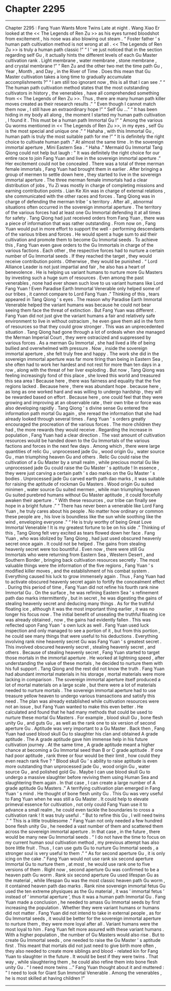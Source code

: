 
# Chapter 2295


---

Chapter 2295 : Fang Yuan Wants More Twins
Late at night .
Wang Xiao Er looked at the << The Legends of Ren Zu >> as his eyes turned bloodshot from excitement , his nose was also blowing out steam .
“ Foster father ’ s human path cultivation method is not wrong at all . << The Legends of Ren Zu >> is truly a human path classic !”
“ I ’ ve just noticed that in the section regarding self Gu , it actually hints the different levels of each Gu Master cultivation rank . Light membrane , water membrane , stone membrane , and crystal membrane !”
“ Ren Zu and the other two met the time path Gu , Year , Month , and Day , in the River of Time . Does this mean that Gu Master cultivation takes a long time to gradually accumulate accomplishments ?”
“ I am still too ignorant now , this is all that I can see .”
“ The human path cultivation method states that the most outstanding cultivators in history , the venerables , have all comprehended something from << The Legends of Ren Zu >>. Thus , there are many human path killer moves created as their research results .”
“ Even though I cannot match them now , I still have an extraordinary hope !”
“ Self Gu …”
“ It has been hiding in my body all along , the moment I started my human path cultivation , I found it . This must be a human path Immortal Gu !”
“ Among the various Gu worms mentioned in << The Legends of Ren Zu >>, in my eyes , self Gu is the most special and unique one .”
“ Hahaha , with this Immortal Gu , human path is truly the most suitable path for me !”
“ It is definitely the right choice to cultivate human path .”
At almost the same time .
In the sovereign immortal aperture , Mini Eastern Sea .
“ Haha .” Mermaid Gu Immortal Tang Qiong could not help but laugh : ” It was definitely the right choice for our entire race to join Fang Yuan and live in the sovereign immortal aperture .”
Her excitement could not be concealed .
There was a total of three merman female immortals , Fang Yuan had brought them in earlier . After bringing a group of mermen to settle down here , they started to live in the sovereign immortal aperture .
The three merman female immortals had a clear distribution of jobs , Yu Zi was mostly in charge of completing missions and earning contribution points . Lian Ke Xin was in charge of external relations , she communicated with the other races and forces . Tang Qiong was in charge of defending the merman tribe ’ s territory .
After all , abnormal situations often occurred in the sovereign immortal aperture . The territory of the various forces had at least one Gu Immortal defending it at all times for safety .
Tang Qiong had just received orders from Fang Yuan , there was a piece of information that was rather outstanding .
From now on , Fang Yuan would put in more effort to support the well - performing descendants of the various tribes and forces . He would spent a huge sum to aid their cultivation and promote them to become Gu Immortal seeds .
To achieve this , Fang Yuan even gave orders to the Gu Immortals in charge of the various factions .
Each other , the respective forces had to nurture a certain number of Gu Immortal seeds .
If they reached the target , they would receive contribution points .
Otherwise , they would be punished .
“ Lord Alliance Leader is not just impartial and fair , he also has a heart of benevolence . He is helping us variant humans to nurture more Gu Masters by investing such a huge sum of resources . Even among the past venerables , none had ever shown such love to us variant humans like Lord Fang Yuan ! Even Paradise Earth Immortal Venerable only helped some of our tribes , it cannot compare to Lord Fang Yuan .”
Thinking of this , tears appeared in Tang Qiong ’ s eyes .
The reason why Paradise Earth Immortal Venerable helped the variant humans was because he could not bear seeing them face the threat of extinction .
But Fang Yuan was different .
Fang Yuan did not just give the variant humans a fair and relatively safe environment to live in without ostracism , he even gave them aid in the form of resources so that they could grow stronger .
This was an unprecedented situation .
Tang Qiong had gone through a lot of ordeals when she managed the Merman Imperial Court , they were ostracized and suppressed by various forces . As a merman Gu Immortal , she had lived a life of being bullied and overwhelmed with pressure .
Now , inside the sovereign immortal aperture , she felt truly free and happy .
The work she did in the sovereign immortal aperture was far more tiring than being in Eastern Sea , she often had to work her hardest and not rest for more than ten days in a row , along with the threat of her liver exploding .
But now , Tang Qiong was feeling increasingly fond of this place , she loved this world and treasured this sea area !
Because here , there was fairness and equality that the five regions lacked .
Because here , there was abundant hope .
because here , as long as one worked hard and was willing to undergo hardship , they will be rewarded based on effort .
Because here , one could feel that they were growing and improving at an observable rate , their own tribe or force was also developing rapidly .
Tang Qiong ’ s divine sense Gu entered the information path mortal Gu again , she reread the information that she had already looked through several times .
Fang Yuan ’ s orders greatly encouraged the procreation of the various forces . The more children they had , the more rewards they would receive .
Regarding the increase in population , Fang Yuan had a clear direction .
The vast amount of cultivation resources would be handed down to the Gu Immortals of the various factions and forces in the next few days .
Among which , there were large quantities of relic Gu , unprocessed jade Gu , wood origin Gu , water source Gu , man triumphing heaven Gu and others .
Relic Gu could raise the cultivation of a Gu Master by a small realm , while precious mortal Gu like unprocessed jade Gu could raise the Gu Master ’ s aptitude !
In essence , they were just carving a certain path ’ s dao marks on the Gu Master ’ s bodies .
Unprocessed jade Gu carved earth path dao marks , it was suitable for raising the aptitude of rockman Gu Masters .
Wood origin Gu suited minimen , water source Gu suited mermen , while man triumphing heaven Gu suited purebred humans without Gu Master aptitude , it could forcefully awaken their aperture .
“ With these resources , our tribe can finally see hope in a bright future .”
“ There has never been a venerable like Lord Fang Yuan , he truly cares about his people . No matter how ordinary or common these people are , his love is boundless like the sun while soothing like the wind , enveloping everyone .”
“ He is truly worthy of being Great Love Immortal Venerable ! It is my greatest fortune to be on his side .”
Thinking of this , Tang Qiong felt very excited as tears flowed down her face .
Fang Yuan , who was idolized by Tang Qiong , had just used obscured heavenly secret once again .
It could not be helped .
The gains from stealing heavenly secret were too bountiful .
Even now , there were still Gu Immortals who were returning from Eastern Sea , Western Desert , and Southern Border , bringing back cultivation resources secretly .
The most valuable things were the information of the five regions , Fang Yuan ’ s modified killer moves , and the establishment of his combat system .
Everything caused his luck to grow immensely again .
Thus , Fang Yuan had to activate obscured heavenly secret again to fortify the concealment effect .
During this period of time , Fang Yuan did not refine his fourth rank nine Immortal Gu .
On the surface , he was refining Eastern Sea ’ s refinement path dao marks intermittently , but in secret , he was digesting the gains of stealing heavenly secret and deducing many things . As for the truthful floating ice , although it was the most important thing earlier , it was no longer his focus now .
The initial benefit of unsealing the truthful floating ice was already obtained , now , the gains had evidently fallen .
This was reflected upon Fang Yuan ’ s own luck as well .
Fang Yuan used luck inspection and only managed to see a portion of it , but from this portion , he could see many things that were useful to his deductions .
Everything involving rank nine heavenly secret Gu was Fang Yuan ’ s greatest secret . This involved obscured heavenly secret , stealing heavenly secret , and others .
Because of stealing heavenly secret , Fang Yuan started to target those mortals in the immortal aperture .
He worked at lightning speed , after understanding the value of these mortals , he decided to nurture them with his full support .
Tang Qiong and the rest did not know the truth .
Fang Yuan had abundant immortal materials in his storage , mortal materials were more lacking in comparison .
The sovereign immortal aperture itself produced a lot of mortal materials on a large scale , but there were a lot of materials needed to nurture mortals . The sovereign immortal aperture had to use treasure yellow heaven to undergo various transactions and satisfy this need .
The plan was already established while cultivation resources were not an issue , but Fang Yuan wanted to make this even better .
He calculated and found that he had many methods that could be used to nurture these mortal Gu Masters .
For example , blood skull Gu , bone flesh unity Gu , and guts Gu , as well as the rank one to six version of second aperture Gu .
Aptitude was very important to a Gu Master .
Back then , Fang Yuan had used blood skull Gu to slaughter his clan and obtained A grade aptitude .
The A grade aptitude gave him immense help in his future cultivation journey .
At the same time , A grade aptitude meant a higher chance at becoming a Gu Immortal seed than B or C grade aptitude . If one had poor aptitude , rank three or four would be their limit , how could they even reach rank five ?
“ Blood skull Gu ’ s ability to raise aptitude is even more outstanding than unprocessed jade Gu , wood origin Gu , water source Gu , and polished gold Gu . Maybe I can use blood skull Gu to undergo a massive slaughter before reviving them using Human Sea and slaughtering them again . In that case , I can create a large number of A grade aptitude Gu Masters .”
A terrifying cultivation plan emerged in Fang Yuan ’ s mind .
He thought of bone flesh unity Gu .
This Gu was very useful to Fang Yuan when he was still a Gu Master .
It could help to elevate primeval essence for cultivation , not only could Fang Yuan use it to advance a small realm , he could even tackle the boundaries to cross a cultivation rank !
It was truly useful .
“ But to refine this Gu , I will need twins .”
“ This is a little troublesome .”
Fang Yuan not only needed a few hundred bone flesh unity Gu , he needed a vast number of them and scattered them across the sovereign immortal aperture . In that case , in the future , there would be many new Gu Immortal seeds .
“ I do not have the time to focus on my current human soul cultivation method , my previous attempt has also bore little fruit . Thus , I can use guts Gu to nurture Gu Immortal seeds , a stronger soul is very useful to them .”
“ As for second aperture Gu , it is only icing on the cake .”
Fang Yuan would not use rank six second aperture Immortal Gu to nurture them , at most , he would use rank one to five versions of them .
Right now , second aperture Gu was confirmed to be a heaven path Gu worm .
Rank six second aperture Gu used lifespan Gu as the material , while lifespan Gu was the most classic heaven path Gu worm , it contained heaven path dao marks .
Rank nine sovereign immortal fetus Gu used the ten extreme physiques as the Gu material , it was ’ immortal fetus ’ instead of ’ immortal aperture ’, thus it was a human path Immortal Gu .
Fang Yuan made a conclusion , he needed to amass Gu Immortal seeds by first increasing the population .
Whether they were variant humans or humans did not matter .
Fang Yuan did not intend to take in external people , as for Gu Immortal seeds , it would be better for the sovereign immortal aperture to nurture them , they were more loyal after all . Variant humans were the most loyal to him .
Fang Yuan felt more assured with these variant humans .
With a higher population , the number of Gu Masters would also rise . But to create Gu Immortal seeds , one needed to raise the Gu Master ’ s aptitude first .
This meant that mortals did not just need to give birth more often , they also needed to create more siblings and blood - related kin for Fang Yuan to slaughter in the future .
It would be best if they were twins .
That way , while slaughtering them , he could also refine them into bone flesh unity Gu .
“ I need more twins …” Fang Yuan thought about it and muttered : ” I need to look for Giant Sun Immortal Venerable . Among the venerables , he is most skilled at having children !”

---

